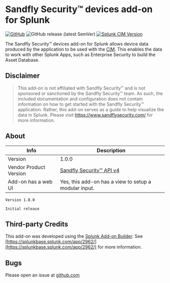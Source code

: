 # Sandfly Security™ devices add-on for Splunk

[![GitHub](https://img.shields.io/github/license/ZachChristensen28/TA-sandfly_devices)]()
![GitHub release (latest SemVer)](https://img.shields.io/github/v/release/ZachChristensen28/TA-sandfly_devices)
[![Splunk CIM Version](https://img.shields.io/badge/Splunk%20CIM%20Version-5.x%20|%204.x-success)](https://docs.splunk.com/Documentation/CIM/latest/User/Overview)

The Sandfly Security™ devices add-on for Splunk allows device data produced by the application to be used with the [CIM](https://docs.splunk.com/Splexicon:CommonInformationModel). This enables the data to work with other Splunk Apps, such as Enterprise Security to build the Asset Database.

## Disclaimer

> This add-on is not affiliated with Sandfly Security™ and is not sponsored or sanctioned by the Sandfly Security™ team. As such, the included documentation and configuration does not contain information on how to get started with the Sandfly Security™ application. Rather, this add-on serves as a guide to help visualize the data in Splunk. Please visit https://www.sandflysecurity.com/ for more information.


## About

 Info | Description
------|----------
Version | 1.0.0
Vendor Product Version | [Sandfly Security™ API v4](https://api.sandflysecurity.com)
Add-on has a web UI | Yes, this add-on has a view to setup a modular input.

```TEXT
Version 1.0.0

Initial release
```

## Third-party Credits

This add-on was developed using the [Splunk Add-on Builder](https://splunkbase.splunk.com/app/2962/). See [https://splunkbase.splunk.com/app/2962/](https://splunkbase.splunk.com/app/2962/) for more information.

## Bugs

Please open an issue at [github.com](https://github.com/ZachChristensen28/TA-sandfly_devices/issues)
